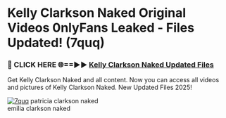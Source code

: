 # Kelly Clarkson Naked Original Videos 0nlyFans Leaked - Files Updated! (7quq)

<h3>🔴 CLICK HERE 🌐==►► <a href="https://tinyurl.com/up5wt9bj" rel="nofollow">Kelly Clarkson Naked Updated Files</a></h3>

Get Kelly Clarkson Naked and all content. Now you can access all videos and pictures of Kelly Clarkson Naked. New Updated Files 2025!

[![7quq](https://i.imgur.com/ABiUzMV.gif)](https://tinyurl.com/up5wt9bj)
patricia clarkson naked<br>
emilia clarkson naked